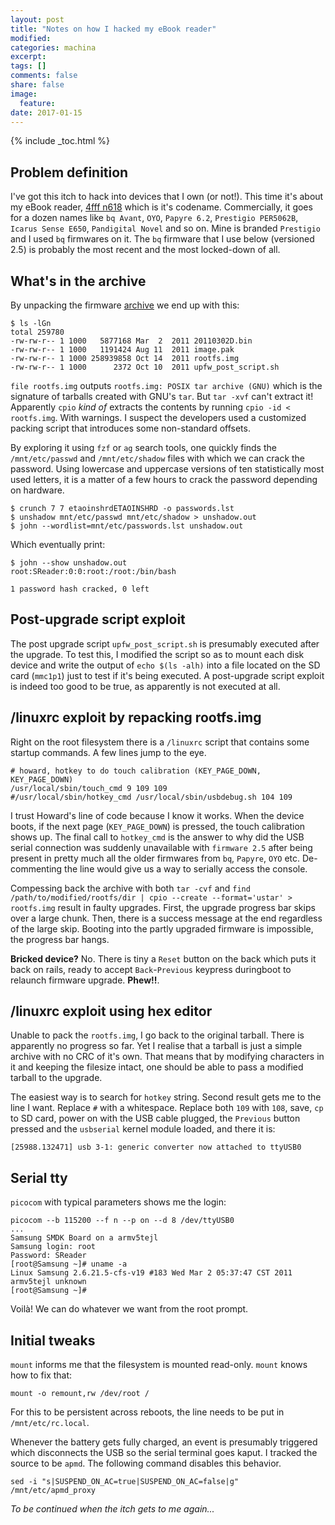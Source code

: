 ```yaml
---
layout: post
title: "Notes on how I hacked my eBook reader"
modified:
categories: machina
excerpt: 
tags: []
comments: false
share: false
image:
  feature:
date: 2017-01-15
---
```

{% include _toc.html %}

## Problem definition
I've got this itch to hack into devices that I own (or not!). This time it's about my eBook reader, [4fff n618](https://en.wikipedia.org/wiki/4FFF_N618) which is it's codename. Commercially, it goes for a dozen names like `bq Avant`, `OYO`, `Papyre 6.2`, `Prestigio PER5062B`, `Icarus Sense E650`, `Pandigital Novel` and so on. Mine is branded `Prestigio` and I used `bq` firmwares on it. The `bq` firmware that I use below (versioned 2.5) is probably the most recent and the most locked-down of all. 

## What's in the archive
By unpacking the firmware [archive](http://booq.s3.amazonaws.com/bqAvant_OS2.5.zip) we end up with this:

    $ ls -lGn
    total 259780
    -rw-rw-r-- 1 1000   5877168 Mar  2  2011 20110302D.bin
    -rw-rw-r-- 1 1000   1191424 Aug 11  2011 image.pak
    -rw-rw-r-- 1 1000 258939858 Oct 14  2011 rootfs.img
    -rw-rw-r-- 1 1000      2372 Oct 10  2011 upfw_post_script.sh

`file rootfs.img` outputs `rootfs.img: POSIX tar archive (GNU)` which is the signature of tarballs created with GNU's `tar`. But `tar -xvf` can't extract it! Apparently `cpio` *kind of* extracts the contents by running `cpio -id < rootfs.img`. With warnings. I suspect the developers used a customized packing script that introduces some non-standard offsets.

By exploring it using `fzf` or `ag` search tools, one quickly finds the `/mnt/etc/passwd` and `/mnt/etc/shadow` files with which we can crack the password. Using lowercase and uppercase versions of ten statistically most used letters, it is a matter of a few hours to crack the password depending on hardware. 

    $ crunch 7 7 etaoinshrdETAOINSHRD -o passwords.lst
    $ unshadow mnt/etc/passwd mnt/etc/shadow > unshadow.out
    $ john --wordlist=mnt/etc/passwords.lst unshadow.out 

Which eventually print:
    
    $ john --show unshadow.out 
    root:SReader:0:0:root:/root:/bin/bash

    1 password hash cracked, 0 left    

## Post-upgrade script exploit
The post upgrade script `upfw_post_script.sh` is presumably executed after the upgrade. To test this, I modified the script so as to mount each disk device and write the output of `echo $(ls -alh)` into a file located on the SD card (`mmc1p1`) just to test if it's being executed. A post-upgrade script exploit is indeed too good to be true, as apparently is not executed at all.

## /linuxrc exploit by repacking rootfs.img

Right on the root filesystem there is a `/linuxrc` script that contains some startup commands. A few lines jump to the eye. 

    # howard, hotkey to do touch calibration (KEY_PAGE_DOWN, KEY_PAGE_DOWN)
    /usr/local/sbin/touch_cmd 9 109 109
    #/usr/local/sbin/hotkey_cmd /usr/local/sbin/usbdebug.sh 104 109
 
I trust Howard's line of code because I know it works. When the device boots, if the next page (`KEY_PAGE_DOWN`) is pressed, the touch calibration shows up. The final call to `hotkey_cmd` is the answer to why did the USB serial connection was suddenly unavailable with `firmware 2.5` after being present in pretty much all the older firmwares from `bq`, `Papyre`, `OYO` etc. De-commenting the line would give us a way to serially access the console.

Compessing back the archive with both `tar -cvf` and `find /path/to/modified/rootfs/dir | cpio --create --format='ustar' > rootfs.img` result in faulty upgrades. First, the upgrade progress bar skips over a large chunk. Then, there is a success message at the end regardless of the large skip. Booting into the partly upgraded firmware is impossible, the progress bar hangs. 

**Bricked device?** No. There is tiny a `Reset` button on the back which puts it back on rails, ready to accept `Back`-`Previous` keypress duringboot to relaunch firmware upgrade. **Phew!!**.

## /linuxrc exploit using hex editor
Unable to pack the `rootfs.img`, I go back to the original tarball. There is apparently no progress so far. Yet I realise that a tarball is just a simple archive with no CRC of it's own. That means that by modifying characters in it and keeping the filesize intact, one should be able to pass a modified tarball to the upgrade. 

The easiest way is to search for `hotkey` string. Second result gets me to the line I want. Replace `#` with a whitespace. Replace both `109` with `108`, save, `cp` to SD card, power on with the USB cable plugged, the `Previous` button pressed and the `usbserial` kernel module loaded, and there it is:

    [25988.132471] usb 3-1: generic converter now attached to ttyUSB0

## Serial tty
`picocom` with typical parameters shows me the login:

    picocom --b 115200 --f n --p on --d 8 /dev/ttyUSB0
    ...
    Samsung SMDK Board on a armv5tejl
    Samsung login: root
    Password: SReader
    [root@Samsung ~]# uname -a
    Linux Samsung 2.6.21.5-cfs-v19 #183 Wed Mar 2 05:37:47 CST 2011 armv5tejl unknown
    [root@Samsung ~]# 

Voilà! We can do whatever we want from the root prompt.

## Initial tweaks
`mount` informs me that the filesystem is mounted read-only. `mount` knows how to fix that:

    mount -o remount,rw /dev/root /

For this to be persistent across reboots, the line needs to be put in `/mnt/etc/rc.local`. 

Whenever the battery gets fully charged, an event is presumably triggered which disconnects the USB so the serial terminal goes kaput. I tracked the source to be `apmd`. The following command disables this behavior. 

    sed -i "s|SUSPEND_ON_AC=true|SUSPEND_ON_AC=false|g" /mnt/etc/apmd_proxy


*To be continued when the itch gets to me again...*
